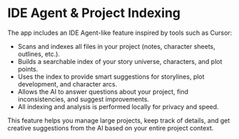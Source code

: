 # IDE Agent & Project Indexing

The app includes an IDE Agent-like feature inspired by tools such as Cursor:

- Scans and indexes all files in your project (notes, character sheets, outlines, etc.).
- Builds a searchable index of your story universe, characters, and plot points.
- Uses the index to provide smart suggestions for storylines, plot development, and character arcs.
- Allows the AI to answer questions about your project, find inconsistencies, and suggest improvements.
- All indexing and analysis is performed locally for privacy and speed.

This feature helps you manage large projects, keep track of details, and get creative suggestions from the AI based on your entire project context.
